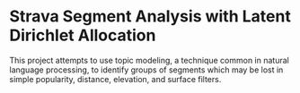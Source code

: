 # Strava Segment Analysis with Latent Dirichlet Allocation

This project attempts to use topic modeling, a technique common in natural language processing, to identify groups of segments which may be lost in simple popularity, distance, elevation, and surface filters.

